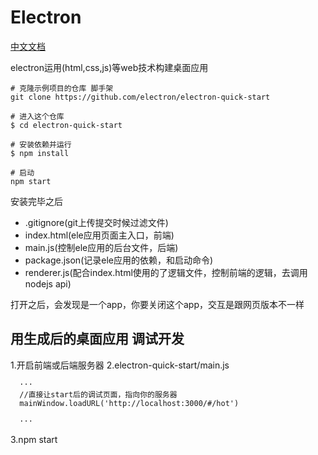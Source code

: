 # Electron

[中文文档](https://electronjs.org/)

electron运用(html,css,js)等web技术构建桌面应用
```
# 克隆示例项目的仓库 脚手架
git clone https://github.com/electron/electron-quick-start

# 进入这个仓库
$ cd electron-quick-start

# 安装依赖并运行
$ npm install

# 启动
npm start
```
安装完毕之后

- .gitignore(git上传提交时候过滤文件)
- index.html(ele应用页面主入口，前端)
- main.js(控制ele应用的后台文件，后端)
- package.json(记录ele应用的依赖，和启动命令)
- renderer.js(配合index.html使用的了逻辑文件，控制前端的逻辑，去调用nodejs api)

打开之后，会发现是一个app，你要关闭这个app，交互是跟网页版本不一样

## 用生成后的桌面应用 调试开发
1.开启前端或后端服务器 2.electron-quick-start/main.js
```
  ···
  //直接让start后的调试页面，指向你的服务器
  mainWindow.loadURL('http://localhost:3000/#/hot')

  ···
 ```
3.npm start
